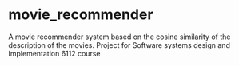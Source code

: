 # movie_recommender
A movie recommender system based on the cosine similarity of the description of the movies. Project for Software systems design and Implementation 6112 course
